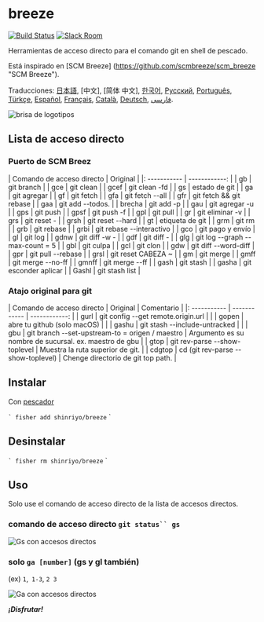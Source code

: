 [日本語]: README.jp.md
[繁體中文]: README.zh-tw.md
[简体中文]: README.zh-cn.md
[한국어]: README.ko.md
[Русский]: README.ru.md
[Português]: README.pt.md
[Türkçe]: README.tr.md
[Español]: README.es.md
[Français]: README.fr.md
[Català]: README.ca.md
[Deutsch]: README.du.md
[فارسی]: README.fa.md

# breeze

[![Build Status][travis-badge]][travis-link]
[![Slack Room][slack-badge]][slack-link]

Herramientas de acceso directo para el comando git en shell de pescado.

Está inspirado en [SCM Breeze] (https://github.com/scmbreeze/scm_breeze "SCM Breeze").

Traducciones: [日本語], [中文], [简体 中文], [한국어], [Русский], [Português], [Türkçe], [Español], [Français], [Català], [Deutsch], [ فارسی].

<div class = "centrado">
<img src = "http://i.imgur.com/MEKxPSD.png" alt = "brisa de logotipos" />
</ div>

## Lista de acceso directo

### Puerto de SCM Breez

| Comando de acceso directo | Original |
|: ----------- | ------------: |
| gb | git branch |
| gce | git clean |
| gcef | git clean -fd |
| gs | estado de git |
| ga | git agregar |
| gf | git fetch |
| gfa | git fetch --all |
| gfr | git fetch && git rebase |
| gaa | git add --todos. |
| brecha | git add -p |
| gau | git agregar -u |
| gps | git push |
| gpsf | git push -f |
| gpl | git pull |
| gr | git eliminar -v |
| grs | git reset - |
| grsh | git reset --hard |
| gt | etiqueta de git |
| grm | git rm |
| grb | git rebase |
| grbi | git rebase --interactivo |
| gco | git pago y envío |
| gl | git log |
| gdnw | git diff -w - |
| gdf | git diff - |
| glg | git log --graph --max-count = 5 |
| gbl | git culpa |
| gcl | git clon |
| gdw | git diff --word-diff |
| gpr | git pull --rebase |
| grsl | git reset CABEZA ~ |
| gm | git merge |
| gmff | git merge --no-ff |
| gmnff | git merge --ff |
| gash | git stash |
| gasha | git esconder aplicar |
| Gashl | git stash list |

### Atajo original para git

| Comando de acceso directo | Original | Comentario |
|: ----------- | ------------ | ------------: |
| gurl | git config --get remote.origin.url | |
| gopen | abre tu github (solo macOS) | |
| gashu | git stash --include-untracked | |
| gbu | git branch --set-upstream-to = origen / <rama> maestro | Argumento es su nombre de sucursal. ex. maestro de gbu |
| gtop | git rev-parse --show-toplevel | Muestra la ruta superior de git. |
| cdgtop | cd (git rev-parse --show-toplevel) | Chenge directorio de git top path. |

## Instalar

Con [pescador]

`` `
fisher add shinriyo/breeze
`` `

## Desinstalar

`` `
fisher rm shinriyo/breeze
`` `

## Uso

Solo use el comando de acceso directo de la lista de accesos directos.

### comando de acceso directo `git status`` gs`

<div class = "centrado">
<img src = "http://i.imgur.com/F3NHal3.png" alt = "Gs con accesos directos" />
</ div>

### solo `ga [number]` (gs y gl también)

(ex) `1`,` 1-3`, `2 3`

<div class = "centrado">
<img src = "http://i.imgur.com/RpspQI2.png" alt = "Ga con accesos directos" />
</ div>

[travis-link]: https://travis-ci.org/shinriyo/breeze
[travis-badge]: https://img.shields.io/travis/shinriyo/breeze.svg
[slack-link]: https://fisherman-wharf.herokuapp.com
[slack-badge]: https://fisherman-wharf.herokuapp.com/badge.svg
[pescador]: https://github.com/fisherman/fisherman

***¡Disfrutar!***
